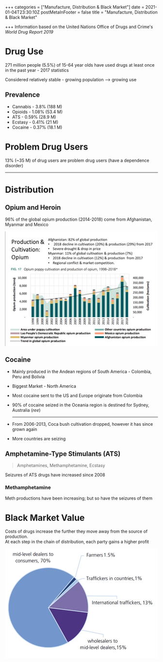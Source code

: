 +++
categories = ["Manufacture, Distribution & Black Market"]
date = 2021-01-04T23:30:10Z
postMetaInFooter = false
title = "Manufacture, Distribution & Black Market"

+++
Information based on the United Nations Office of Drugs and Crime's _World Drug Report 2019_

# Drug Use

271 million people (5.5%) of 15-64 year olds have used drugs at least once in the past year - 2017 statistics

Considered relatively stable - growing population --> growing use

## Prevalence

* Cannabis - 3.8% (188 M)
* Opioids - 1.08% (53.4 M)
* ATS - 0.59% (28.9 M)
* Ecstasy - 0.41% (21 M)
* Cocaine - 0.37% (18.1 M)

# Problem Drug Users

13% (\~35 M) of drug users are problem drug users (have a dependence disorder)

***

# Distribution

## Opium and Heroin

96% of the global opium production (2014-2018) come from Afghanistan, Myanmar and Mexico

![](/uploads/snipaste_2021-01-05_10-36-48.png)

## Cocaine

* Mainly produced in the Andean regions of South America - Colombia, Peru and Bolivia
* Biggest Market - North America
* Most cocaine sent to the US and Europe originate from Colombia
* 90% of cocaine seized in the Oceania region is destined for Sydney, Australia (_ree_)

  ***
* From 2006-2013, Coca bush cultivation dropped, however it has since grown again
* More countries are seizing

## Amphetamine-Type Stimulants (ATS)

> Amphetamines, Methamphetamine, Ecstasy

Seizures of ATS drugs have increased since 2008

### Methamphetamine

Meth productions have been increasing; but so have the seizures of them

# Black Market Value

Costs of drugs increase the further they move away from the source of production.  
At each step in the chain of distribution, each party gains a higher profit

 

![](/uploads/snipaste_2021-01-05_10-58-03.png)